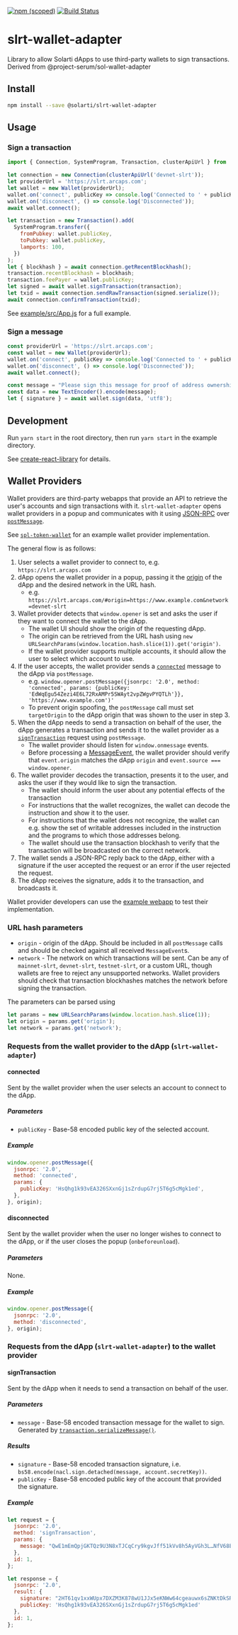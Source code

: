 [![npm (scoped)](https://img.shields.io/npm/v/@project-serum/sol-wallet-adapter)](https://www.npmjs.com/package/@project-serum/sol-wallet-adapter)
[![Build Status](https://travis-ci.com/project-serum/sol-wallet-adapter.svg?branch=master)](https://travis-ci.com/project-serum/sol-wallet-adapter)

# slrt-wallet-adapter

Library to allow Solarti dApps to use third-party wallets to sign transactions. Derived from @project-serum/sol-wallet-adapter

## Install

```bash
npm install --save @solarti/slrt-wallet-adapter
```

## Usage

### Sign a transaction

```js
import { Connection, SystemProgram, Transaction, clusterApiUrl } from '@solarti/web3.js';

let connection = new Connection(clusterApiUrl('devnet-slrt'));
let providerUrl = 'https://slrt.arcaps.com';
let wallet = new Wallet(providerUrl);
wallet.on('connect', publicKey => console.log('Connected to ' + publicKey.toBase58()));
wallet.on('disconnect', () => console.log('Disconnected'));
await wallet.connect();

let transaction = new Transaction().add(
  SystemProgram.transfer({
    fromPubkey: wallet.publicKey,
    toPubkey: wallet.publicKey,
    lamports: 100,
  })
);
let { blockhash } = await connection.getRecentBlockhash();
transaction.recentBlockhash = blockhash;
transaction.feePayer = wallet.publicKey;
let signed = await wallet.signTransaction(transaction);
let txid = await connection.sendRawTransaction(signed.serialize());
await connection.confirmTransaction(txid);
```

See [example/src/App.js](https://github.com/serum-foundation/sol-wallet-adapter/blob/master/example/src/App.js) for a full example.

### Sign a message

```js
const providerUrl = 'https://slrt.arcaps.com';
const wallet = new Wallet(providerUrl);
wallet.on('connect', publicKey => console.log('Connected to ' + publicKey.toBase58()));
wallet.on('disconnect', () => console.log('Disconnected'));
await wallet.connect();

const message = "Please sign this message for proof of address ownership.";
const data = new TextEncoder().encode(message);
let { signature } = await wallet.sign(data, 'utf8');
```

## Development

Run `yarn start` in the root directory, then run `yarn start` in the example directory.

See [create-react-library](https://github.com/transitive-bullshit/create-react-library#development) for details.

## Wallet Providers

Wallet providers are third-party webapps that provide an API to retrieve the user's accounts and sign transactions with it. `slrt-wallet-adapter` opens wallet providers in a popup and communicates with it using [JSON-RPC](https://www.jsonrpc.org/specification) over [`postMessage`](https://developer.mozilla.org/en-US/docs/Web/API/Window/postMessage).

See [`spl-token-wallet`](https://github.com/serum-foundation/spl-token-wallet/blob/master/src/pages/PopupPage.js) for an example wallet provider implementation.

The general flow is as follows:

1. User selects a wallet provider to connect to, e.g. `https://slrt.arcaps.com`
2. dApp opens the wallet provider in a popup, passing it the [origin](https://developer.mozilla.org/en-US/docs/Glossary/Origin) of the dApp and the desired network in the URL hash.
    - e.g. `https://slrt.arcaps.com/#origin=https://www.example.com&network=devnet-slrt`
3. Wallet provider detects that `window.opener` is set and asks the user if they want to connect the wallet to the dApp.
    - The wallet UI should show the origin of the requesting dApp.
    - The origin can be retrieved from the URL hash using `new URLSearchParams(window.location.hash.slice(1)).get('origin')`.
    - If the wallet provider supports multiple accounts, it should allow the user to select which account to use.
4. If the user accepts, the wallet provider sends a [`connected`](#connected) message to the dApp via `postMessage`.
    - e.g. ```window.opener.postMessage({jsonrpc: '2.0', method: 'connected', params: {publicKey: 'EdWqEgu54Zezi4E6L72RxAMPr5SWAyt2vpZWgvPYQTLh'}}, 'https://www.example.com')'```
    - To prevent origin spoofing, the `postMessage` call must set `targetOrigin` to the dApp origin that was shown to the user in step 3.
5. When the dApp needs to send a transaction on behalf of the user, the dApp generates a transaction and sends it to the wallet provider as a [`signTransaction`](#signtransaction) request using `postMessage`.
    - The wallet provider should listen for `window.onmessage` events.
    - Before processing a [MessageEvent](https://developer.mozilla.org/en-US/docs/Web/API/MessageEvent), the wallet provider should verify that `event.origin` matches the dApp `origin` and `event.source === window.opener`.
6. The wallet provider decodes the transaction, presents it to the user, and asks the user if they would like to sign the transaction.
    - The wallet should inform the user about any potential effects of the transaction
    - For instructions that the wallet recognizes, the wallet can decode the instruction and show it to the user.
    - For instructions that the wallet does not recognize, the wallet can e.g. show the set of writable addresses included in the instruction and the programs to which those addresses belong.
    - The wallet should use the transaction blockhash to verify that the transaction will be broadcasted on the correct network.
7. The wallet sends a JSON-RPC reply back to the dApp, either with a signature if the user accepted the request or an error if the user rejected the request.
8. The dApp receives the signature, adds it to the transaction, and broadcasts it.

Wallet provider developers can use the [example webapp](https://github.com/serum-foundation/sol-wallet-adapter/tree/master/example) to test their implementation.

### URL hash parameters

- `origin` - origin of the dApp. Should be included in all `postMessage` calls and should be checked against all received `MessageEvent`s.
- `network` - The network on which transactions will be sent. Can be any of `mainnet-slrt`, `devnet-slrt`, `testnet-slrt`, or a custom URL, though wallets are free to reject any unsupported networks. Wallet providers should check that transaction blockhashes matches the network before signing the transaction.

The parameters can be parsed using

```js
let params = new URLSearchParams(window.location.hash.slice(1));
let origin = params.get('origin');
let network = params.get('network');
```

### Requests from the wallet provider to the dApp (`slrt-wallet-adapter`)

#### connected

Sent by the wallet provider when the user selects an account to connect to the dApp.

##### Parameters

- `publicKey` - Base-58 encoded public key of the selected account.

##### Example

```js
window.opener.postMessage({
  jsonrpc: '2.0',
  method: 'connected',
  params: {
    publicKey: 'HsQhg1k93vEA326SXxnGj1sZrdupG7rj5T6g5cMgk1ed',
  },
}, origin);
```

#### disconnected

Sent by the wallet provider when the user no longer wishes to connect to the dApp, or if the user closes the popup (`onbeforeunload`).


##### Parameters

None.

##### Example

```js
window.opener.postMessage({
  jsonrpc: '2.0',
  method: 'disconnected',
}, origin);
```

### Requests from the dApp (`slrt-wallet-adapter`) to the wallet provider

#### signTransaction

Sent by the dApp when it needs to send a transaction on behalf of the user.

##### Parameters

- `message` - Base-58 encoded transaction message for the wallet to sign. Generated by [`transaction.serializeMessage()`](https://solana-labs.github.io/solana-web3.js/class/src/transaction.js~Transaction.html#instance-method-serializeMessage).

##### Results

- `signature` - Base-58 encoded transaction signature, i.e. `bs58.encode(nacl.sign.detached(message, account.secretKey))`.
- `publicKey` - Base-58 encoded public key of the account that provided the signature.

##### Example

```js
let request = {
  jsonrpc: '2.0',
  method: 'signTransaction',
  params: {
    message: "QwE1mEmQpjGKTQz9U3N8xTJCqCry9kgvJff51kVv8h5AyVGh3L…NfV68ERMb2WsVAstN',
  },
  id: 1,
};

let response = {
  jsonrpc: '2.0',
  result: {
    signature: "2HT61qv1xxWUpx7DXZM3K878wU1JJx5eKNWw64cgeauwx6sZNKtDkSRrGvqZmsRwz6c1RwkUFnPj1LXkjNtsCd9o",
    publicKey: 'HsQhg1k93vEA326SXxnGj1sZrdupG7rj5T6g5cMgk1ed'
  },
  id: 1,
};
```
